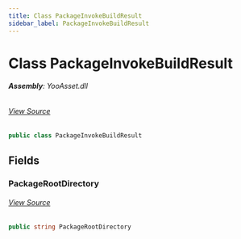 ```yaml
---
title: Class PackageInvokeBuildResult
sidebar_label: PackageInvokeBuildResult
---
```

# Class PackageInvokeBuildResult


###### **Assembly**: YooAsset.dll
###### [View Source](https://github.com/tuyoogame/YooAsset-Samples.git/blob/main/Assets/YooAsset/Runtime/PakcageInvokeBuilder/PakcageInvokeBuildResult.cs#L4)
```csharp title="Declaration"
public class PackageInvokeBuildResult
```
## Fields
### PackageRootDirectory

###### [View Source](https://github.com/tuyoogame/YooAsset-Samples.git/blob/main/Assets/YooAsset/Runtime/PakcageInvokeBuilder/PakcageInvokeBuildResult.cs#L6)
```csharp title="Declaration"
public string PackageRootDirectory
```

